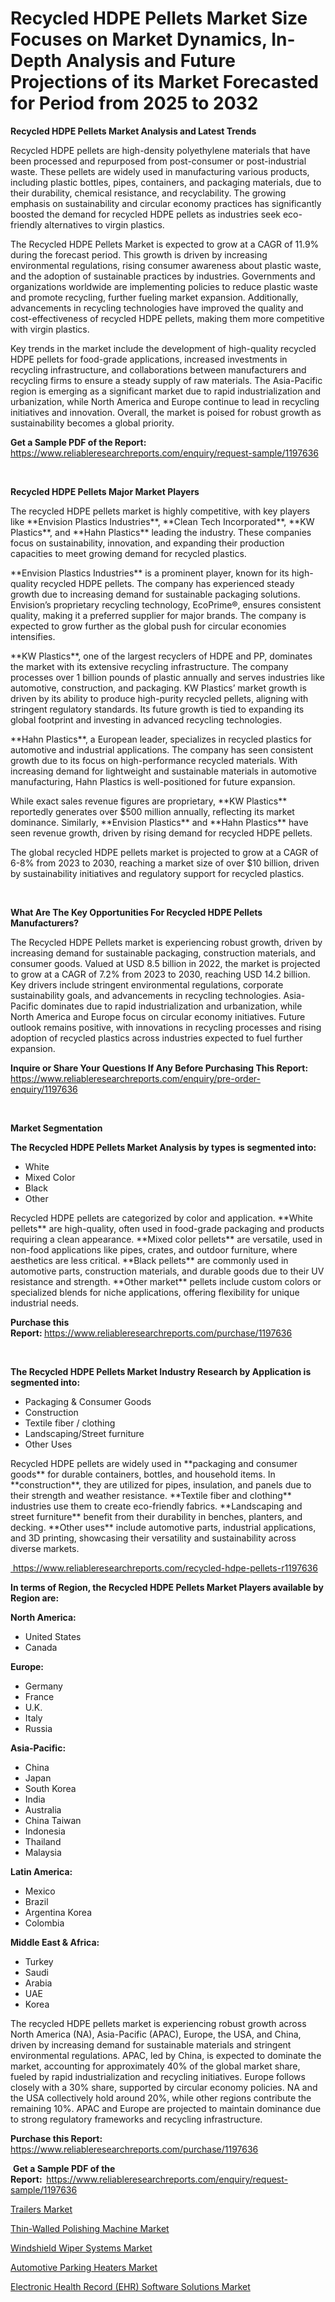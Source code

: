 <p><h1>Recycled HDPE Pellets Market Size Focuses on Market Dynamics, In-Depth Analysis and Future Projections of its Market Forecasted for Period from 2025 to 2032</h1></p><p><strong>Recycled HDPE Pellets Market Analysis and Latest Trends</strong></p>
<p><p>Recycled HDPE pellets are high-density polyethylene materials that have been processed and repurposed from post-consumer or post-industrial waste. These pellets are widely used in manufacturing various products, including plastic bottles, pipes, containers, and packaging materials, due to their durability, chemical resistance, and recyclability. The growing emphasis on sustainability and circular economy practices has significantly boosted the demand for recycled HDPE pellets as industries seek eco-friendly alternatives to virgin plastics.</p><p>The Recycled HDPE Pellets Market is expected to grow at a CAGR of 11.9% during the forecast period. This growth is driven by increasing environmental regulations, rising consumer awareness about plastic waste, and the adoption of sustainable practices by industries. Governments and organizations worldwide are implementing policies to reduce plastic waste and promote recycling, further fueling market expansion. Additionally, advancements in recycling technologies have improved the quality and cost-effectiveness of recycled HDPE pellets, making them more competitive with virgin plastics.</p><p>Key trends in the market include the development of high-quality recycled HDPE pellets for food-grade applications, increased investments in recycling infrastructure, and collaborations between manufacturers and recycling firms to ensure a steady supply of raw materials. The Asia-Pacific region is emerging as a significant market due to rapid industrialization and urbanization, while North America and Europe continue to lead in recycling initiatives and innovation. Overall, the market is poised for robust growth as sustainability becomes a global priority.</p></p>
<p><strong>Get a Sample PDF of the Report:&nbsp;</strong> <a href="https://www.reliableresearchreports.com/enquiry/request-sample/1197636?utm_campaign=28&utm_medium=2&utm_source=Github&utm_content=ia&utm_term=26012025&utm_id=recycled-hdpe-pellets">https://www.reliableresearchreports.com/enquiry/request-sample/1197636</a></p>
<p>&nbsp;</p>
<p><strong>Recycled HDPE Pellets Major Market Players</strong></p>
<p><p>The recycled HDPE pellets market is highly competitive, with key players like **Envision Plastics Industries**, **Clean Tech Incorporated**, **KW Plastics**, and **Hahn Plastics** leading the industry. These companies focus on sustainability, innovation, and expanding their production capacities to meet growing demand for recycled plastics.</p><p>**Envision Plastics Industries** is a prominent player, known for its high-quality recycled HDPE pellets. The company has experienced steady growth due to increasing demand for sustainable packaging solutions. Envision’s proprietary recycling technology, EcoPrime®, ensures consistent quality, making it a preferred supplier for major brands. The company is expected to grow further as the global push for circular economies intensifies.</p><p>**KW Plastics**, one of the largest recyclers of HDPE and PP, dominates the market with its extensive recycling infrastructure. The company processes over 1 billion pounds of plastic annually and serves industries like automotive, construction, and packaging. KW Plastics’ market growth is driven by its ability to produce high-purity recycled pellets, aligning with stringent regulatory standards. Its future growth is tied to expanding its global footprint and investing in advanced recycling technologies.</p><p>**Hahn Plastics**, a European leader, specializes in recycled plastics for automotive and industrial applications. The company has seen consistent growth due to its focus on high-performance recycled materials. With increasing demand for lightweight and sustainable materials in automotive manufacturing, Hahn Plastics is well-positioned for future expansion.</p><p>While exact sales revenue figures are proprietary, **KW Plastics** reportedly generates over $500 million annually, reflecting its market dominance. Similarly, **Envision Plastics** and **Hahn Plastics** have seen revenue growth, driven by rising demand for recycled HDPE pellets.</p><p>The global recycled HDPE pellets market is projected to grow at a CAGR of 6-8% from 2023 to 2030, reaching a market size of over $10 billion, driven by sustainability initiatives and regulatory support for recycled plastics.</p></p>
<p>&nbsp;</p>
<p><strong>What Are The Key Opportunities For Recycled HDPE Pellets Manufacturers?</strong></p>
<p><p>The Recycled HDPE Pellets market is experiencing robust growth, driven by increasing demand for sustainable packaging, construction materials, and consumer goods. Valued at USD 8.5 billion in 2022, the market is projected to grow at a CAGR of 7.2% from 2023 to 2030, reaching USD 14.2 billion. Key drivers include stringent environmental regulations, corporate sustainability goals, and advancements in recycling technologies. Asia-Pacific dominates due to rapid industrialization and urbanization, while North America and Europe focus on circular economy initiatives. Future outlook remains positive, with innovations in recycling processes and rising adoption of recycled plastics across industries expected to fuel further expansion.</p></p>
<p><strong>Inquire or Share Your Questions If Any Before Purchasing This Report:</strong> <a href="https://www.reliableresearchreports.com/enquiry/pre-order-enquiry/1197636?utm_campaign=28&utm_medium=2&utm_source=Github&utm_content=ia&utm_term=26012025&utm_id=recycled-hdpe-pellets">https://www.reliableresearchreports.com/enquiry/pre-order-enquiry/1197636</a></p>
<p>&nbsp;</p>
<p><strong>Market Segmentation</strong></p>
<p><strong>The Recycled HDPE Pellets Market Analysis by types is segmented into:</strong></p>
<p><ul><li>White</li><li>Mixed Color</li><li>Black</li><li>Other</li></ul></p>
<p><p>Recycled HDPE pellets are categorized by color and application. **White pellets** are high-quality, often used in food-grade packaging and products requiring a clean appearance. **Mixed color pellets** are versatile, used in non-food applications like pipes, crates, and outdoor furniture, where aesthetics are less critical. **Black pellets** are commonly used in automotive parts, construction materials, and durable goods due to their UV resistance and strength. **Other market** pellets include custom colors or specialized blends for niche applications, offering flexibility for unique industrial needs.</p></p>
<p><strong>Purchase this Report:&nbsp;</strong><a href="https://www.reliableresearchreports.com/purchase/1197636?utm_campaign=28&utm_medium=2&utm_source=Github&utm_content=ia&utm_term=26012025&utm_id=recycled-hdpe-pellets">https://www.reliableresearchreports.com/purchase/1197636</a></p>
<p>&nbsp;</p>
<p><strong>The Recycled HDPE Pellets Market Industry Research by Application is segmented into:</strong></p>
<p><ul><li>Packaging & Consumer Goods</li><li>Construction</li><li>Textile fiber / clothing</li><li>Landscaping/Street furniture</li><li>Other Uses</li></ul></p>
<p><p>Recycled HDPE pellets are widely used in **packaging and consumer goods** for durable containers, bottles, and household items. In **construction**, they are utilized for pipes, insulation, and panels due to their strength and weather resistance. **Textile fiber and clothing** industries use them to create eco-friendly fabrics. **Landscaping and street furniture** benefit from their durability in benches, planters, and decking. **Other uses** include automotive parts, industrial applications, and 3D printing, showcasing their versatility and sustainability across diverse markets.</p></p>
<p><a href="https://www.reliableresearchreports.com/recycled-hdpe-pellets-r1197636?utm_campaign=28&utm_medium=2&utm_source=Github&utm_content=ia&utm_term=26012025&utm_id=recycled-hdpe-pellets">&nbsp;https://www.reliableresearchreports.com/recycled-hdpe-pellets-r1197636</a></p>
<p><strong>In terms of Region, the Recycled HDPE Pellets Market Players available by Region are:</strong></p>
<p>
    <p> <strong> North America: </strong>
        <ul>
            <li>United States</li>
            <li>Canada</li>
        </ul>
        </p> 
    <p> <strong> Europe: </strong>
        <ul>
            <li>Germany</li>
            <li>France</li>
            <li>U.K.</li>
            <li>Italy</li>
            <li>Russia</li>
        </ul>
        </p> 
    <p> <strong> Asia-Pacific: </strong>
        <ul>
            <li>China</li>
            <li>Japan</li>
            <li>South Korea</li>
            <li>India</li>
            <li>Australia</li>
            <li>China Taiwan</li>
            <li>Indonesia</li>
            <li>Thailand</li>
            <li>Malaysia</li>
        </ul>
        </p> 
    <p> <strong> Latin America: </strong>
        <ul>
            <li>Mexico</li>
            <li>Brazil</li>
            <li>Argentina Korea</li>
            <li>Colombia</li>
        </ul>
        </p> 
    <p> <strong> Middle East & Africa: </strong>
        <ul>
            <li>Turkey</li>
            <li>Saudi</li>
            <li>Arabia</li>
            <li>UAE</li>
            <li>Korea</li>
        </ul>
    </p>
    </p>
<p><p>The recycled HDPE pellets market is experiencing robust growth across North America (NA), Asia-Pacific (APAC), Europe, the USA, and China, driven by increasing demand for sustainable materials and stringent environmental regulations. APAC, led by China, is expected to dominate the market, accounting for approximately 40% of the global market share, fueled by rapid industrialization and recycling initiatives. Europe follows closely with a 30% share, supported by circular economy policies. NA and the USA collectively hold around 20%, while other regions contribute the remaining 10%. APAC and Europe are projected to maintain dominance due to strong regulatory frameworks and recycling infrastructure.</p></p>
<p><strong>Purchase this Report: </strong><a href="https://www.reliableresearchreports.com/purchase/1197636?utm_campaign=28&utm_medium=2&utm_source=Github&utm_content=ia&utm_term=26012025&utm_id=recycled-hdpe-pellets">https://www.reliableresearchreports.com/purchase/1197636</a></p>
<p>&nbsp;<strong>Get a Sample PDF of the Report:&nbsp;&nbsp;</strong><a href="https://www.reliableresearchreports.com/enquiry/request-sample/1197636?utm_campaign=28&utm_medium=2&utm_source=Github&utm_content=ia&utm_term=26012025&utm_id=recycled-hdpe-pellets">https://www.reliableresearchreports.com/enquiry/request-sample/1197636</a></p>
<p><strong></strong></p>
<p><p><a href="https://www.linkedin.com/pulse/trailers-market-size-share-analysis-2025-2032-segmentation-sales-0baac?utm_campaign=28&utm_medium=2&utm_source=Github&utm_content=ia&utm_term=26012025&utm_id=recycled-hdpe-pellets">Trailers Market</a></p><p><a href="https://www.linkedin.com/pulse/thin-walled-polishing-machine-market-analysis-shows-detailed-0cj2e?utm_campaign=28&utm_medium=2&utm_source=Github&utm_content=ia&utm_term=26012025&utm_id=recycled-hdpe-pellets">Thin-Walled Polishing Machine Market</a></p><p><a href="https://www.linkedin.com/pulse/insightful-highlights-windshield-wiper-systems-market-report-wmjwf?utm_campaign=28&utm_medium=2&utm_source=Github&utm_content=ia&utm_term=26012025&utm_id=recycled-hdpe-pellets">Windshield Wiper Systems Market</a></p><p><a href="https://www.linkedin.com/pulse/automotive-parking-heaters-market-analysis-report-provides-g7g5e?utm_campaign=28&utm_medium=2&utm_source=Github&utm_content=ia&utm_term=26012025&utm_id=recycled-hdpe-pellets">Automotive Parking Heaters Market</a></p><p><a href="https://www.linkedin.com/pulse/electronic-health-record-ehr-software-solutions-market-report-fence?utm_campaign=28&utm_medium=2&utm_source=Github&utm_content=ia&utm_term=26012025&utm_id=recycled-hdpe-pellets">Electronic Health Record (EHR) Software Solutions Market</a></p></p>